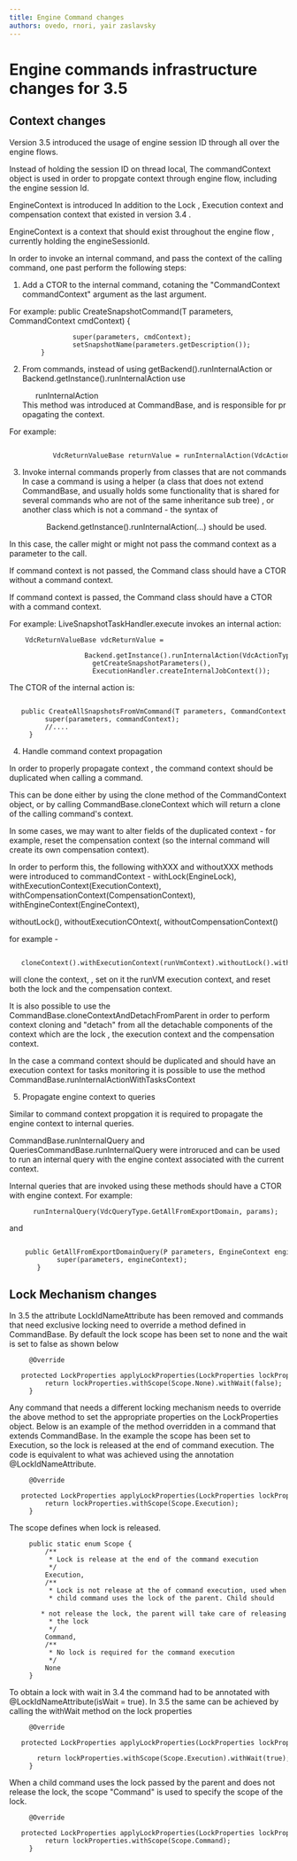 ```yaml
---
title: Engine Command changes
authors: ovedo, rnori, yair zaslavsky
---
```


# Engine commands infrastructure changes for 3.5

## Context changes

Version 3.5 introduced the usage of engine session ID through all over the engine flows.

Instead of holding the session ID on thread local, The commandContext object is used in order to propgate context through engine flow, including the engine session Id.

EngineContext is introduced In addition to the Lock , Execution context and compensation context that existed in version 3.4 .

EngineContext is a context that should exist throughout the engine flow , currently holding the engineSessionId.

In order to invoke an internal command, and pass the context of the calling command, one past perform the following steps:

1. Add a CTOR to the internal command, cotaning the "CommandContext commandContext" argument as the last argument.

For example:
 public CreateSnapshotCommand(T parameters, CommandContext cmdContext) {

                    super(parameters, cmdContext);      
                    setSnapshotName(parameters.getDescription());
            }

2. From commands, instead of using getBackend().runInternalAction or Backend.getInstance().runInternalAction use

            runInternalAction       
      This method was introduced at CommandBase, and is responsible for propagating the context.

For example:

                 VdcReturnValueBase returnValue = runInternalAction(VdcActionType.HotPlugDiskToVm, params);       

3. Invoke internal commands properly from classes that are not commands In case a command is using a helper (a class that does not extend CommandBase, and usually holds some functionality that is shared for several commands who are not of the same inheritance sub tree) , or another class which is not a command - the syntax of

                 Backend.getInstance().runInternalAction(...) should be used. 

In this case, the caller might or might not pass the command context as a parameter to the call.

If command context is not passed, the Command class should have a CTOR without a command context.

If command context is passed, the Command class should have a CTOR with a command context.

For example: LiveSnapshotTaskHandler.execute invokes an internal action:

        VdcReturnValueBase vdcReturnValue =
                         Backend.getInstance().runInternalAction(VdcActionType.CreateAllSnapshotsFromVm,
                         getCreateSnapshotParameters(),
                         ExecutionHandler.createInternalJobContext());

The CTOR of the internal action is:

         public CreateAllSnapshotsFromVmCommand(T parameters, CommandContext commandContext) {
             super(parameters, commandContext);
             //....
         }

4. Handle command context propagation

In order to properly propagate context , the command context should be duplicated when calling a command.

This can be done either by using the clone method of the CommandContext object, or by calling CommandBase.cloneContext which will return a clone of the calling command's context.

In some cases, we may want to alter fields of the duplicated context - for example, reset the compensation context (so the internal command will create its own compensation context).

In order to perform this, the following withXXX and withoutXXX methods were introduced to commandContext - withLock(EngineLock), withExecutionContext(ExecutionContext), withCompensationContext(CompensationContext), withEngineContext(EngineContext),

withoutLock(), withoutExecutionCOntext(, withoutCompensationContext()

for example -

         cloneContext().withExecutionContext(runVmContext).withoutLock().withoutCompensationContext());

will clone the context, , set on it the runVM execution context, and reset both the lock and the compensation context.

It is also possible to use the CommandBase.cloneContextAndDetachFromParent in order to perform context cloning and "detach" from all the detachable components of the context which are the lock , the execution context and the compensation context.

In the case a command context should be duplicated and should have an execution context for tasks monitoring it is possible to use the method CommandBase.runInternalActionWithTasksContext

5. Propagate engine context to queries

Similar to command context propgation it is required to propagate the engine context to internal queries.

CommandBase.runInternalQuery and QueriesCommandBase.runInternalQuery were introruced and can be used to run an internal query with the engine context associated with the current context.

Internal queries that are invoked using these methods should have a CTOR with engine context. For example:

          runInternalQuery(VdcQueryType.GetAllFromExportDomain, params);

and

          public GetAllFromExportDomainQuery(P parameters, EngineContext engineContext) {
                super(parameters, engineContext);
           }

## Lock Mechanism changes

In 3.5 the attribute LockIdNameAttribute has been removed and commands that need exclusive locking need to override a method defined in CommandBase. By default the lock scope has been set to none and the wait is set to false as shown below

         @Override
         protected LockProperties applyLockProperties(LockProperties lockProperties) {
             return lockProperties.withScope(Scope.None).withWait(false);
         }

Any command that needs a different locking mechanism needs to override the above method to set the appropriate properties on the LockProperties object. Below is an example of the method overridden in a command that extends CommandBase. In the example the scope has been set to Execution, so the lock is released at the end of command execution. The code is equivalent to what was achieved using the annotation @LockIdNameAttribute.

         @Override
         protected LockProperties applyLockProperties(LockProperties lockProperties) {
             return lockProperties.withScope(Scope.Execution);
         }

The scope defines when lock is released.

         public static enum Scope {
             /**
              * Lock is release at the end of the command execution
              */
             Execution,
             /**
              * Lock is not release at the of command execution, used when
              * child command uses the lock of the parent. Child should
              * not release the lock, the parent will take care of releasing
              * the lock
              */
             Command,
             /**
              * No lock is required for the command execution
              */
             None
         }

To obtain a lock with wait in 3.4 the command had to be annotated with @LockIdNameAttribute(isWait = true). In 3.5 the same can be achieved by calling the withWait method on the lock properties

         @Override
         protected LockProperties applyLockProperties(LockProperties lockProperties) {
             return lockProperties.withScope(Scope.Execution).withWait(true);
         }

When a child command uses the lock passed by the parent and does not release the lock, the scope "Command" is used to specify the scope of the lock.

         @Override
         protected LockProperties applyLockProperties(LockProperties lockProperties) {
             return lockProperties.withScope(Scope.Command);
         }
